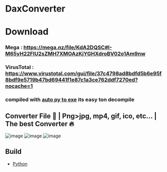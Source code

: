 # __DaxConverter__

# __Download__

### Mega : https://mega.nz/file/KdA2DQSC#I-M65yH22FIU2sZMH7XMOAzKjYGHXdroBV02o1Am9nw 
### VirusTotal : https://www.virustotal.com/gui/file/37c4798ad8bdfd5b6e95f8bdf9e5719b47bd69441f1e87c1a3ce762ddf7270ed?nocache=1
### compiled with [auto py to exe](https://github.com/brentvollebregt/auto-py-to-exe) its easy ton decompile
## **Converter File 💎 |  Png>jpg, mp4, gif, ico, etc...   |  The best Converter 🔥**





![image](https://cdn.discordapp.com/attachments/1146354940491599933/1165018184064176320/image.png?ex=654552bc&is=6532ddbc&hm=95f7565237f72d93d76e5e90f73a5ab0602dc0cfa82d9535604b4d10f4bab789&)
![image](https://cdn.discordapp.com/attachments/1146354940491599933/1165017874180620398/image.png?ex=65455272&is=6532dd72&hm=c1761fc7e99dfeb12bbbf81df29f6745de47a511074fa3e8dc5b65671ab7b901&)
![image](https://cdn.discordapp.com/attachments/1146354940491599933/1165017882409844766/image.png?ex=65455274&is=6532dd74&hm=9f187c0f7de896384d098b2f04a3cf04104f4513cbc52a1dd1d42af22bcc8f1c&)




## __Build__
* [Python](https://www.python.org/)
